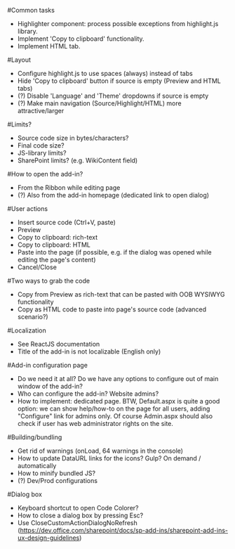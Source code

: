 #Common tasks
- Highlighter component: process possible exceptions from highlight.js library.
- Implement 'Copy to clipboard' functionality.
- Implement HTML tab.

#Layout
- Configure highlight.js to use spaces (always) instead of tabs
- Hide 'Copy to clipboard' button if source is empty (Preview and HTML tabs)
- (?) Disable 'Language' and 'Theme' dropdowns if source is empty
- (?) Make main navigation (Source/Highlight/HTML) more attractive/larger

#Limits?
- Source code size in bytes/characters?
- Final code size?
- JS-library limits?
- SharePoint limits? (e.g. WikiContent field)

#How to open the add-in?
- From the Ribbon while editing page
- (?) Also from the add-in homepage (dedicated link to open dialog)

#User actions
- Insert source code (Ctrl+V, paste)
- Preview
- Copy to clipboard: rich-text
- Copy to clipboard: HTML
- Paste into the page (if possible, e.g. if the dialog was opened while editing the page's content)
- Cancel/Close

#Two ways to grab the code
- Copy from Preview as rich-text that can be pasted with OOB WYSIWYG functionality
- Copy as HTML code to paste into page's source code (advanced scenario?)

#Localization
- See ReactJS documentation
- Title of the add-in is not localizable (English only)

#Add-in configuration page
- Do we need it at all? Do we have any options to configure out of main window of the add-in?
- Who can configure the add-in? Website admins?
- How to implement: dedicated page.
  BTW, Default.aspx is quite a good option: we can show help/how-to on the page for all users, adding "Configure" link for admins only.
  Of course Admin.aspx should also check if user has web administrator rights on the site.

#Building/bundling
- Get rid of warnings (onLoad, 64 warnings in the console)
- How to update DataURL links for the icons? Gulp? On demand / automatically
- How to minify bundled JS?
- (?) Dev/Prod configurations

#Dialog box
- Keyboard shortcut to open Code Colorer?
- How to close a dialog box by pressing Esc?
- Use CloseCustomActionDialogNoRefresh (https://dev.office.com/sharepoint/docs/sp-add-ins/sharepoint-add-ins-ux-design-guidelines)
